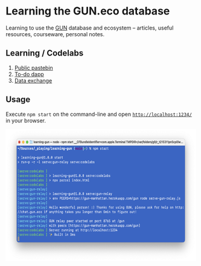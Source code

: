 # Learning the GUN.eco database

Learning to use the [GUN](https://gun.eco) database and ecosystem – articles, useful resources, courseware, personal notes.

## Learning / Codelabs

1. [Public pastebin](codelabs/1-pastebin/)
2. [To-do dapp](codelabs/2-todo-dapp/)
2. [Data exchange](codelabs/3-data-xchg/)

## Usage

Execute `npm start` on the command-line and open [`http://localhost:1234/`](http://localhost:1234/) in your browser.

<img src="assets/images/0-npm-start.png" height="350">

